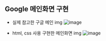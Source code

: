 ## Google 메인화면 구현

- 실제 참고한 구글 메인 img
  ![image](https://github.com/user-attachments/assets/deda0581-c4f7-441c-966e-a59e0cfb3e07)

- html, css 사용 구현한 메인화면 img
![image](https://github.com/user-attachments/assets/9d70d86b-1df7-40a4-ae98-5c57f0007c8d)

